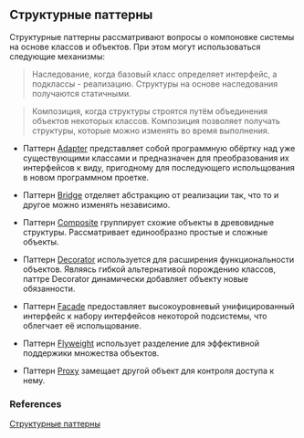 ## Структурные паттерны

Структурные паттерны рассматривают вопросы о компоновке системы на основе классов и объектов.
При этом могут использоваться следующие механизмы:
> Наследование, когда базовый класс определяет интерфейс, а подклассы - реализацию. Структуры на основе наследования получаются статичными.

> Композиция, когда структуры строятся путём объединения объектов некоторых классов. Композиция позволяет получать структуры,
которые можно изменять во время выполнения.

* Паттерн [Adapter] представляет собой программную обёртку над уже существующими классами и предназначен для преобразования их интерфейсов к виду,
пригодному для последующего испольщования в новом программном проетке.

* Паттерн [Bridge] отделяет абстракцию от реализации так, что то и другое можно изменять независимо.

* Паттерн [Composite] группирует схожие объекты в древовидные структуры. Рассматривает единообразно простые и сложные объекты.

* Паттерн [Decorator] используется для расширения функциональности объектов.
Являясь гибкой альтернативой порождению классов, паттре Decorator динамически добавляет объекту новые обязанности.

* Паттерн [Facade] предоставляет высокоуровневый унифицированный интерфейс к набору интерфейсов некоторой подсистемы, что облегчает её испольщование.

* Паттерн [Flyweight] использует разделение для эффективной поддержики множества объектов.

* Паттерн [Proxy] замещает другой объект для контроля доступа к нему.

### References

[Структурные паттерны]

[Структурные паттерны]: http://cpp-reference.ru/patterns/structural-patterns/

[Adapter]: https://github.com/AlvinGames/design-patterns-cpp/tree/master/Structural%20Patterns/Adapter
[Bridge]: https://github.com/AlvinGames/design-patterns-cpp/tree/master/Structural%20Patterns/Bridge
[Composite]: https://github.com/AlvinGames/design-patterns-cpp/tree/master/Structural%20Patterns/Composite
[Decorator]: https://github.com/AlvinGames/design-patterns-cpp/tree/master/Structural%20Patterns/Decorator
[Facade]: https://github.com/AlvinGames/design-patterns-cpp/tree/master/Structural%20Patterns/Facade
[Flyweight]: https://github.com/AlvinGames/design-patterns-cpp/tree/master/Structural%20Patterns/Flyweight
[Proxy]: https://github.com/AlvinGames/design-patterns-cpp/tree/master/Structural%20Patterns/Proxy
